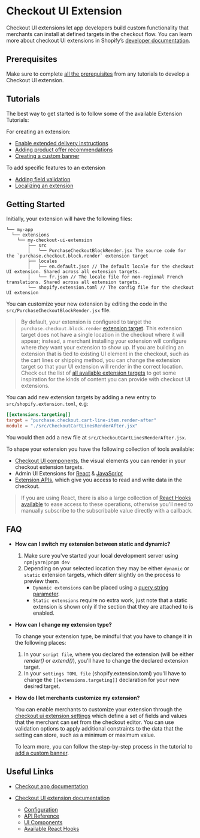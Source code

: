 # Checkout UI Extension

Checkout UI extensions let app developers build custom functionality that merchants can install at defined targets in the checkout flow. You can learn more about checkout UI extensions in Shopify’s [developer documentation](https://shopify.dev/api/checkout-extensions/checkout).


## Prerequisites
Make sure to complete [all the prerequisites](https://shopify.dev/apps/checkout/delivery-instructions/getting-started#requirements) from any tutorials to develop a Checkout UI extension.

## Tutorials
The best way to get started is to follow some of the available Extension Tutorials:

For creating an extension:
* [Enable extended delivery instructions](https://shopify.dev/apps/checkout/delivery-instructions)
* [Adding product offer recommendations](https://shopify.dev/apps/checkout/product-offers)
* [Creating a custom banner](https://shopify.dev/apps/checkout/custom-banners)

To add specific features to an extension
* [Adding field validation](https://shopify.dev/apps/checkout/validation)
* [Localizing an extension](https://shopify.dev/apps/checkout/localize-ui-extensions)

## Getting Started
Initially, your extension will have the following files:

```
└── my-app
  └── extensions
    └── my-checkout-ui-extension
        ├── src
        │   └── PurchaseCheckoutBlockRender.jsx The source code for the `purchase.checkout.block.render` extension target
        ├── locales
        │   ├── en.default.json // The default locale for the checkout UI extension. Shared across all extension targets.
        │   └── fr.json // The locale file for non-regional French translations. Shared across all extension targets.
        └── shopify.extension.toml // The config file for the checkout UI extension

```

You can customize your new extension by editing the code in the `src/PurchaseCheckoutBlockRender.jsx` file.

> By default, your extension is configured to target the `purchase.checkout.block.render` [extension target](https://shopify.dev/docs/api/checkout-ui-extensions/extension-targets-overview). This extension target does not have a single location in the checkout where it will appear; instead, a merchant installing your extension will configure where *they* want your extension to show up.
> If you are building an extension that is tied to existing UI element in the checkout, such as the cart lines or shipping method, you can change the extension target so that your UI extension will render in the correct location. Check out the list of [all available extension targets](https://shopify.dev/docs/api/checkout-ui-extensions/extension-targets-overview) to get some inspiration for the kinds of content you can provide with checkout UI extensions.

You can add new extension targets by adding a new entry to `src/shopify.extension.toml`, e.g:

```` toml
[[extensions.targeting]]
target = "purchase.checkout.cart-line-item.render-after"
module = "./src/CheckoutCartLinesRenderAfter.jsx"
````

You would then add a new file at `src/CheckoutCartLinesRenderAfter.jsx`.

To shape your extension you have the following collection of tools available:

* [Checkout UI components](https://shopify.dev/docs/api/checkout-ui-extensions/components), the visual elements you can render in your checkout extension targets.
* Admin UI Extensions for [React](https://github.com/Shopify/ui-extensions/tree/main/packages/admin-ui-extensions-react) & [JavaScript](https://github.com/Shopify/ui-extensions/tree/main/packages/admin-ui-extensions)
* [Extension APIs](https://shopify.dev/docs/docs/api/checkout-ui-extensions/apis/extensiontargets), which give you access to read and write data in the checkout.

> If you are using React, there is also a large collection of [React Hooks available](https://shopify.dev/docs/api/checkout-ui-extensions/react-hooks) to ease access to these operations, otherwise you'll need to manually subscribe to the subscribable value directly with a callback.

## FAQ
* **How can I switch my extension between static and dynamic?**

  1. Make sure you've started your local development server using `npm|yarn|pnpm dev`
  2. Depending on your selected location they may be either `dynamic` or `static` extension targets, which diferr slightly on the process to preview them.
      - `Dynamic extensions` can be placed using a [query string parameter](https://shopify.dev/apps/checkout/test-ui-extensions#dynamic-extension-targets).
      - `Static extensions` require no extra work, just note that a static extension is shown only if the section that they are attached to is enabled.

* **How can I change my extension type?**

    To change your extension type, be mindful that you have to change it in the following places:
    1. In your `script file`, where you declared the extension (will be either _render()_ or _extend()_), you'll have to change the declared extension target.
    2. In your `settings TOML file` (shopify.extension.toml) you'll have to change the `[[extensions.targeting]]` declaration for your new desired target.

* **How do I let merchants customize my extension?**

    You can enable merchants to customize your extension through the [checkout ui extension settings](https://shopify.dev/docs/api/checkout-ui-extensions/configuration#settings-definition) which define a set of fields and values that the merchant can set from the checkout editor. You can use validation options to apply additional constraints to the data that the setting can store, such as a minimum or maximum value.

    To learn more, you can follow the step-by-step process in the tutorial to [add a custom banner](https://shopify.dev/apps/checkout/custom-banners/add-custom-banner).

## Useful Links

- [Checkout app documentation](https://shopify.dev/apps/checkout)

- [Checkout UI extension documentation](https://shopify.dev/api/checkout-extensions)
  - [Configuration](https://shopify.dev/docs/api/checkout-ui-extensions/configuration)
  - [API Reference](https://shopify.dev/docs/api/checkout-ui-extensions/apis)
  - [UI Components](https://shopify.dev/docs/api/checkout-ui-extensions/components)
  - [Available React Hooks](https://shopify.dev/docs/api/checkout-ui-extensions/react-hooks)
